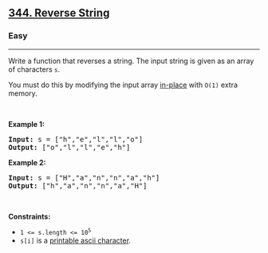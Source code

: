 <h2><a href="https://leetcode.com/problems/reverse-string/">344. Reverse String</a></h2><h3>Easy</h3><hr><div style="user-select: auto;"><p style="user-select: auto;">Write a function that reverses a string. The input string is given as an array of characters <code style="user-select: auto;">s</code>.</p>

<p style="user-select: auto;">You must do this by modifying the input array <a href="https://en.wikipedia.org/wiki/In-place_algorithm" target="_blank" style="user-select: auto;">in-place</a> with <code style="user-select: auto;">O(1)</code> extra memory.</p>

<p style="user-select: auto;">&nbsp;</p>
<p style="user-select: auto;"><strong class="example" style="user-select: auto;">Example 1:</strong></p>
<pre style="user-select: auto;"><strong style="user-select: auto;">Input:</strong> s = ["h","e","l","l","o"]
<strong style="user-select: auto;">Output:</strong> ["o","l","l","e","h"]
</pre><p style="user-select: auto;"><strong class="example" style="user-select: auto;">Example 2:</strong></p>
<pre style="user-select: auto;"><strong style="user-select: auto;">Input:</strong> s = ["H","a","n","n","a","h"]
<strong style="user-select: auto;">Output:</strong> ["h","a","n","n","a","H"]
</pre>
<p style="user-select: auto;">&nbsp;</p>
<p style="user-select: auto;"><strong style="user-select: auto;">Constraints:</strong></p>

<ul style="user-select: auto;">
	<li style="user-select: auto;"><code style="user-select: auto;">1 &lt;= s.length &lt;= 10<sup style="user-select: auto;">5</sup></code></li>
	<li style="user-select: auto;"><code style="user-select: auto;">s[i]</code> is a <a href="https://en.wikipedia.org/wiki/ASCII#Printable_characters" target="_blank" style="user-select: auto;">printable ascii character</a>.</li>
</ul>
</div>
